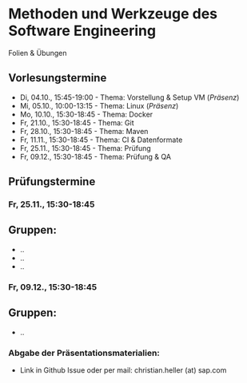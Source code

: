 # Methoden und Werkzeuge des Software Engineering
Folien & Übungen

## Vorlesungstermine
* Di, 04.10., 15:45-19:00 - Thema: Vorstellung & Setup VM (*Präsenz*)
* Mi, 05.10., 10:00-13:15 - Thema: Linux (*Präsenz*)
* Mo, 10.10., 15:30-18:45 - Thema: Docker
* Fr, 21.10., 15:30-18:45 - Thema: Git
* Fr, 28.10., 15:30-18:45 - Thema: Maven
* Fr, 11.11., 15:30-18:45 - Thema: CI & Datenformate
* Fr, 25.11., 15:30-18:45 - Thema: Prüfung
* Fr, 09.12., 15:30-18:45 - Thema: Prüfung & QA

## Prüfungstermine

### Fr, 25.11., 15:30-18:45
## Gruppen:
 * ..
 * .. 
 * ..

### Fr, 09.12., 15:30-18:45
## Gruppen:
 * ..

### Abgabe der Präsentationsmaterialien:
* Link in Github Issue oder per mail: christian.heller (at) sap.com